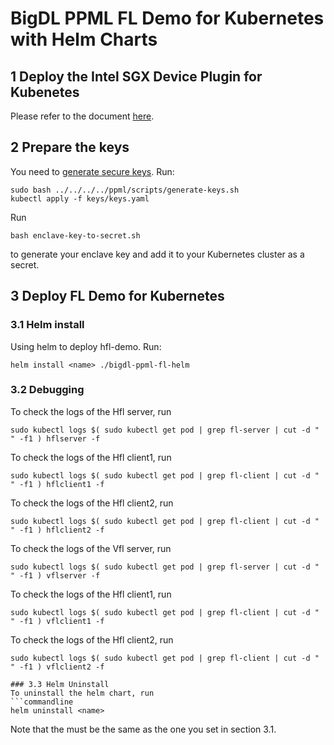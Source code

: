 # BigDL PPML FL Demo for Kubernetes with Helm Charts

## 1 Deploy the Intel SGX Device Plugin for Kubenetes

Please refer to the document [here](https://bigdl.readthedocs.io/en/latest/doc/PPML/QuickStart/deploy_intel_sgx_device_plugin_for_kubernetes.html).

## 2 Prepare the keys
You need to [generate secure keys](https://github.com/intel-analytics/BigDL/tree/main/scala/ppml/demo#prepare-the-key). Run:
```commandline
sudo bash ../../../../ppml/scripts/generate-keys.sh
kubectl apply -f keys/keys.yaml
```
Run
```
bash enclave-key-to-secret.sh
```
to generate your enclave key and add it to your Kubernetes cluster as a secret.


## 3 Deploy FL Demo for Kubernetes

### 3.1 Helm install
Using helm to deploy hfl-demo. Run:
```commandline
helm install <name> ./bigdl-ppml-fl-helm
```

### 3.2 Debugging
To check the logs of the Hfl server, run
```commandline
sudo kubectl logs $( sudo kubectl get pod | grep fl-server | cut -d " " -f1 ) hflserver -f
```

To check the logs of the Hfl client1, run
```commandline
sudo kubectl logs $( sudo kubectl get pod | grep fl-client | cut -d " " -f1 ) hflclient1 -f
```

To check the logs of the Hfl client2, run
```commandline
sudo kubectl logs $( sudo kubectl get pod | grep fl-client | cut -d " " -f1 ) hflclient2 -f
```

To check the logs of the Vfl server, run
```commandline
sudo kubectl logs $( sudo kubectl get pod | grep fl-server | cut -d " " -f1 ) vflserver -f
```

To check the logs of the Hfl client1, run
```commandline
sudo kubectl logs $( sudo kubectl get pod | grep fl-client | cut -d " " -f1 ) vflclient1 -f
```

To check the logs of the Hfl client2, run
```commandline
sudo kubectl logs $( sudo kubectl get pod | grep fl-client | cut -d " " -f1 ) vflclient2 -f

### 3.3 Helm Uninstall
To uninstall the helm chart, run
```commandline
helm uninstall <name>
```

Note that the <name> must be the same as the one you set in section 3.1.
